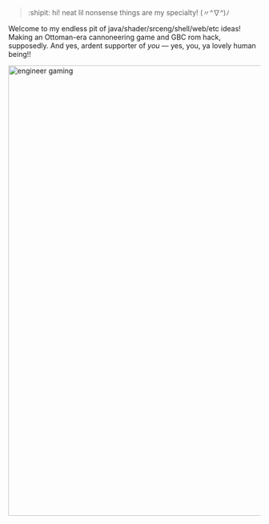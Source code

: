 > :shipit: hi! neat lil nonsense things are my specialty! (〃^∇^)ﾉ 

Welcome to my endless pit of java/shader/srceng/shell/web/etc ideas! Making an Ottoman-era cannoneering game and GBC rom hack, supposedly. And yes, ardent supporter of _you_ — yes, you, ya lovely human being!!
<p align:"center">
<img width="898" alt="engineer gaming" src="https://github.com/pocketrice/pocketrice/assets/79682953/3a448f09-89e0-490a-9afc-3807ce21804f">
</p>

